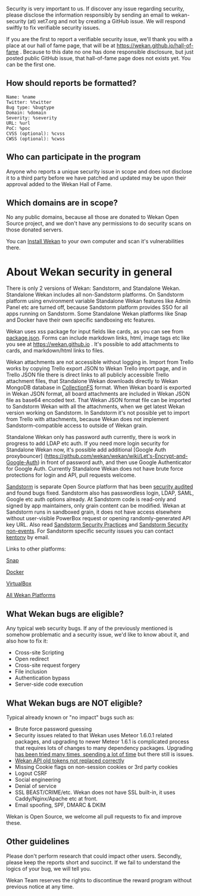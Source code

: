 Security is very important to us. If discover any issue regarding security, please disclose the information responsibly by sending an email to wekan-security (at) xet7.org and not by creating a GitHub issue. We will respond swiftly to fix verifiable security issues.

If you are the first to report a verifiable security issue, we'll thank you with a place at our hall of fame page, that will be at https://wekan.github.io/hall-of-fame . Because to this date no one has done responsible disclosure, but just posted public GitHub issue, that hall-of-fame page does not exists yet. You can be the first one.

## How should reports be formatted?

```
Name: %name
Twitter: %twitter
Bug type: %bugtype
Domain: %domain
Severity: %severity
URL: %url
PoC: %poc
CVSS (optional): %cvss
CWSS (optional): %cwss
```

## Who can participate in the program

Anyone who reports a unique security issue in scope and does not disclose it to a third party before we have patched and updated may be upon their approval added to the Wekan Hall of Fame.

## Which domains are in scope?

No any public domains, because all those are donated to Wekan Open Source project, and we don't have any permissions to do security scans on those donated servers.

You can [Install Wekan](https://github.com/wekan/wekan/releases) to your own computer and scan it's vulnerabilities there.

# About Wekan security in general

There is only 2 versions of Wekan: Sandstorm, and Standalone Wekan. Standalone Wekan includes all non-Sandstorm platforms. On Sandstorm platform using environment variable Standalone Wekan features like Admin Panel etc are turned off, because Sandstorm platform provides SSO for all apps running on Sandstorm. Some Standalone Wekan platforms like Snap and Docker have their own specific sandboxing etc features.

Wekan uses xss package for input fields like cards, as you can see from [package.json](https://github.com/wekan/wekan/blob/devel/package.json). Forms can include markdown links, html, image tags etc like you see at https://wekan.github.io . It's possible to add attachments to cards, and markdown/html links to files.

Wekan attachments are not accessible without logging in. Import from Trello works by copying Trello export JSON to Wekan Trello import page, and in Trello JSON file there is direct links to all publicly accessible Trello attachment files, that Standalone Wekan downloads directly to Wekan MongoDB database in [CollectionFS](https://github.com/wekan/wekan/pull/875) format. When Wekan board is exported in Wekan JSON format, all board attachments are included in Wekan JSON file as base64 encoded text. That Wekan JSON format file can be imported to Sandstorm Wekan with all the attachments, when we get latest Wekan version working on Sandstorm. In Sandstorm it's not possible yet to import from Trello with attachments, because Wekan does not implement Sandstorm-compatible access to outside of Wekan grain.

Standalone Wekan only has password auth currently, there is work in progress to add LDAP etc auth. If you need more login security for Standalone Wekan now, it's possible add additional [Google Auth proxybouncer] (https://github.com/wekan/wekan/wiki/Let's-Encrypt-and-Google-Auth) in front of password auth, and then use Google Authenticator for Google Auth. Currently Standalone Wekan does not have brute force protections for login and API, pull requests welcome.

[Sandstorm](https://sandstorm.io) is separate Open Source platform that has been [security audited](https://sandstorm.io/news/2017-03-02-security-review) and found bugs fixed. Sandstorm also has passwordless login, LDAP, SAML, Google etc auth options already. At Sandstorm code is read-only and signed by app maintainers, only grain content can be modified. Wekan at Sandstorm runs in sandboxed grain, it does not have access elsewhere without user-visible PowerBox request or opening randomly-generated API key URL. Also read [Sandstorm Security Practices](https://docs.sandstorm.io/en/latest/using/security-practices/) and [Sandstorm Security non-events](https://docs.sandstorm.io/en/latest/using/security-non-events/). For Sandstorm specific security issues you can contact [kentonv](https://github.com/kentonv) by email. 

Links to other platforms:

[Snap](https://snapcraft.io)

[Docker](https://www.docker.com)

[VirtualBox](https://www.virtualbox.org)

[All Wekan Platforms](https://github.com/wekan/wekan/wiki/Platforms)

## What Wekan bugs are eligible?

Any typical web security bugs. If any of the previously mentioned is somehow problematic and a security issue, we'd like to know about it, and also how to fix it:

- Cross-site Scripting
- Open redirect
- Cross-site request forgery
- File inclusion
- Authentication bypass
- Server-side code execution

## What Wekan bugs are NOT eligible?

Typical already known or "no impact" bugs such as:

- Brute force password guessing
- Security issues related to that Wekan uses Meteor 1.6.0.1 related packages, and upgrading to newer Meteor 1.6.1 is complicated process that requires lots of changes to many dependency packages. Upgrading [has been tried many times, spending a lot of time](https://github.com/meteor/meteor/issues/9609) but there still is issues.
- [Wekan API old tokens not replaced correctly](https://github.com/wekan/wekan/issues/1437)
- Missing Cookie flags on non-session cookies or 3rd party cookies
- Logout CSRF
- Social engineering
- Denial of service
- SSL BEAST/CRIME/etc. Wekan does not have SSL built-in, it uses Caddy/Nginx/Apache etc at front.
- Email spoofing, SPF, DMARC & DKIM

Wekan is Open Source, we welcome all pull requests to fix and improve these.


## Other guidelines

Please don't perform research that could impact other users. Secondly, please keep the reports short and succinct. If we fail to understand the logics of your bug, we will tell you.

Wekan Team reserves the rights to discontinue the reward program without previous notice at any time.
